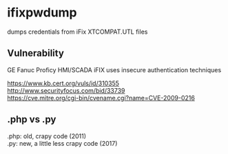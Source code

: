 # ifixpwdump
dumps credentials from iFix XTCOMPAT.UTL files

## Vulnerability
GE Fanuc Proficy HMI/SCADA iFIX uses insecure authentication techniques

https://www.kb.cert.org/vuls/id/310355 <br>
http://www.securityfocus.com/bid/33739 <br>
https://cve.mitre.org/cgi-bin/cvename.cgi?name=CVE-2009-0216 

## .php vs .py
.php: old, crapy code (2011) <br>
.py: new, a little less crapy code (2017)
